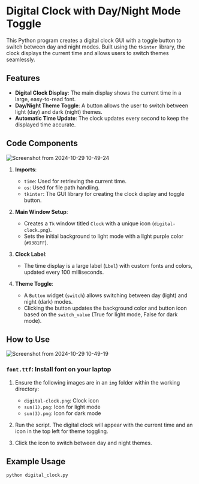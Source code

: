 # Digital Clock with Day/Night Mode Toggle

This Python program creates a digital clock GUI with a toggle button to switch between day and night modes. Built using the `tkinter` library, the clock displays the current time and allows users to switch themes seamlessly.

## Features

- **Digital Clock Display**: The main display shows the current time in a large, easy-to-read font.
- **Day/Night Theme Toggle**: A button allows the user to switch between light (day) and dark (night) themes.
- **Automatic Time Update**: The clock updates every second to keep the displayed time accurate.

## Code Components
![Screenshot from 2024-10-29 10-49-24](https://github.com/user-attachments/assets/38646126-958e-4e8f-9284-743d6e201821)

1. **Imports**:
   - `time`: Used for retrieving the current time.
   - `os`: Used for file path handling.
   - `tkinter`: The GUI library for creating the clock display and toggle button.

2. **Main Window Setup**:
   - Creates a `Tk` window titled `Clock` with a unique icon (`digital-clock.png`).
   - Sets the initial background to light mode with a light purple color (`#9381FF`).

3. **Clock Label**:
   - The time display is a large label (`Lbel`) with custom fonts and colors, updated every 100 milliseconds.

4. **Theme Toggle**:
   - A `Button` widget (`switch`) allows switching between day (light) and night (dark) modes.
   - Clicking the button updates the background color and button icon based on the `switch_value` (True for light mode, False for dark mode).

## How to Use
![Screenshot from 2024-10-29 10-49-19](https://github.com/user-attachments/assets/baabf00b-5ecd-4bf7-819c-9304499a3e9e)
### `font.ttf`: Install font on your laptop
1. Ensure the following images are in an `img` folder within the working directory:
   - `digital-clock.png`: Clock icon
   - `sun(1).png`: Icon for light mode
   - `sun(3).png`: Icon for dark mode
   
2. Run the script. The digital clock will appear with the current time and an icon in the top left for theme toggling.

3. Click the icon to switch between day and night themes.

## Example Usage

```python
python digital_clock.py
